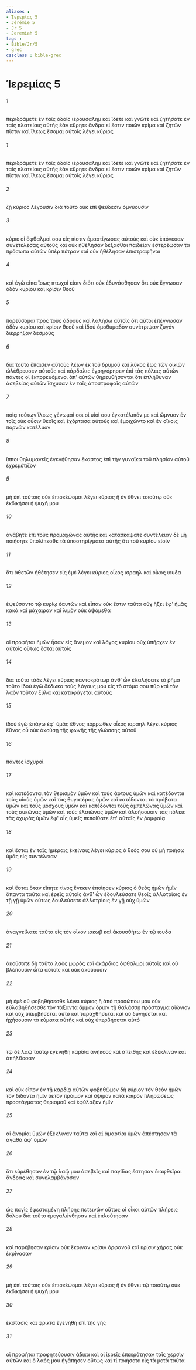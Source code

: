 ```yaml
---
aliases : 
- Ἱερεμίας 5
- Jérémie 5
- Jr 5
- Jeremiah 5
tags : 
- Bible/Jr/5
- grec
cssclass : bible-grec
---
```


# Ἱερεμίας 5

###### 1
περιδράμετε ἐν ταῖς ὁδοῖς ιερουσαλημ καὶ ἴδετε καὶ γνῶτε καὶ ζητήσατε ἐν ταῖς πλατείαις αὐτῆς ἐὰν εὕρητε ἄνδρα εἰ ἔστιν ποιῶν κρίμα καὶ ζητῶν πίστιν καὶ ἵλεως ἔσομαι αὐτοῖς λέγει κύριος
###### 1
περιδράμετε ἐν ταῖς ὁδοῖς ιερουσαλημ καὶ ἴδετε καὶ γνῶτε καὶ ζητήσατε ἐν ταῖς πλατείαις αὐτῆς ἐὰν εὕρητε ἄνδρα εἰ ἔστιν ποιῶν κρίμα καὶ ζητῶν πίστιν καὶ ἵλεως ἔσομαι αὐτοῖς λέγει κύριος
###### 2
ζῇ κύριος λέγουσιν διὰ τοῦτο οὐκ ἐπὶ ψεύδεσιν ὀμνύουσιν
###### 3
κύριε οἱ ὀφθαλμοί σου εἰς πίστιν ἐμαστίγωσας αὐτούς καὶ οὐκ ἐπόνεσαν συνετέλεσας αὐτούς καὶ οὐκ ἠθέλησαν δέξασθαι παιδείαν ἐστερέωσαν τὰ πρόσωπα αὐτῶν ὑπὲρ πέτραν καὶ οὐκ ἠθέλησαν ἐπιστραφῆναι
###### 4
καὶ ἐγὼ εἶπα ἴσως πτωχοί εἰσιν διότι οὐκ ἐδυνάσθησαν ὅτι οὐκ ἔγνωσαν ὁδὸν κυρίου καὶ κρίσιν θεοῦ
###### 5
πορεύσομαι πρὸς τοὺς ἁδροὺς καὶ λαλήσω αὐτοῖς ὅτι αὐτοὶ ἐπέγνωσαν ὁδὸν κυρίου καὶ κρίσιν θεοῦ καὶ ἰδοὺ ὁμοθυμαδὸν συνέτριψαν ζυγόν διέρρηξαν δεσμούς
###### 6
διὰ τοῦτο ἔπαισεν αὐτοὺς λέων ἐκ τοῦ δρυμοῦ καὶ λύκος ἕως τῶν οἰκιῶν ὠλέθρευσεν αὐτούς καὶ πάρδαλις ἐγρηγόρησεν ἐπὶ τὰς πόλεις αὐτῶν πάντες οἱ ἐκπορευόμενοι ἀπ' αὐτῶν θηρευθήσονται ὅτι ἐπλήθυναν ἀσεβείας αὐτῶν ἴσχυσαν ἐν ταῖς ἀποστροφαῖς αὐτῶν
###### 7
ποίᾳ τούτων ἵλεως γένωμαί σοι οἱ υἱοί σου ἐγκατέλιπόν με καὶ ὤμνυον ἐν τοῖς οὐκ οὖσιν θεοῖς καὶ ἐχόρτασα αὐτούς καὶ ἐμοιχῶντο καὶ ἐν οἴκοις πορνῶν κατέλυον
###### 8
ἵπποι θηλυμανεῖς ἐγενήθησαν ἕκαστος ἐπὶ τὴν γυναῖκα τοῦ πλησίον αὐτοῦ ἐχρεμέτιζον
###### 9
μὴ ἐπὶ τούτοις οὐκ ἐπισκέψομαι λέγει κύριος ἢ ἐν ἔθνει τοιούτῳ οὐκ ἐκδικήσει ἡ ψυχή μου
###### 10
ἀνάβητε ἐπὶ τοὺς προμαχῶνας αὐτῆς καὶ κατασκάψατε συντέλειαν δὲ μὴ ποιήσητε ὑπολίπεσθε τὰ ὑποστηρίγματα αὐτῆς ὅτι τοῦ κυρίου εἰσίν
###### 11
ὅτι ἀθετῶν ἠθέτησεν εἰς ἐμέ λέγει κύριος οἶκος ισραηλ καὶ οἶκος ιουδα
###### 12
ἐψεύσαντο τῷ κυρίῳ ἑαυτῶν καὶ εἶπαν οὐκ ἔστιν ταῦτα οὐχ ἥξει ἐφ' ἡμᾶς κακά καὶ μάχαιραν καὶ λιμὸν οὐκ ὀψόμεθα
###### 13
οἱ προφῆται ἡμῶν ἦσαν εἰς ἄνεμον καὶ λόγος κυρίου οὐχ ὑπῆρχεν ἐν αὐτοῖς οὕτως ἔσται αὐτοῖς
###### 14
διὰ τοῦτο τάδε λέγει κύριος παντοκράτωρ ἀνθ' ὧν ἐλαλήσατε τὸ ῥῆμα τοῦτο ἰδοὺ ἐγὼ δέδωκα τοὺς λόγους μου εἰς τὸ στόμα σου πῦρ καὶ τὸν λαὸν τοῦτον ξύλα καὶ καταφάγεται αὐτούς
###### 15
ἰδοὺ ἐγὼ ἐπάγω ἐφ' ὑμᾶς ἔθνος πόρρωθεν οἶκος ισραηλ λέγει κύριος ἔθνος οὗ οὐκ ἀκούσῃ τῆς φωνῆς τῆς γλώσσης αὐτοῦ
###### 16
πάντες ἰσχυροὶ
###### 17
καὶ κατέδονται τὸν θερισμὸν ὑμῶν καὶ τοὺς ἄρτους ὑμῶν καὶ κατέδονται τοὺς υἱοὺς ὑμῶν καὶ τὰς θυγατέρας ὑμῶν καὶ κατέδονται τὰ πρόβατα ὑμῶν καὶ τοὺς μόσχους ὑμῶν καὶ κατέδονται τοὺς ἀμπελῶνας ὑμῶν καὶ τοὺς συκῶνας ὑμῶν καὶ τοὺς ἐλαιῶνας ὑμῶν καὶ ἀλοήσουσιν τὰς πόλεις τὰς ὀχυρὰς ὑμῶν ἐφ' αἷς ὑμεῖς πεποίθατε ἐπ' αὐταῖς ἐν ῥομφαίᾳ
###### 18
καὶ ἔσται ἐν ταῖς ἡμέραις ἐκείναις λέγει κύριος ὁ θεός σου οὐ μὴ ποιήσω ὑμᾶς εἰς συντέλειαν
###### 19
καὶ ἔσται ὅταν εἴπητε τίνος ἕνεκεν ἐποίησεν κύριος ὁ θεὸς ἡμῶν ἡμῖν ἅπαντα ταῦτα καὶ ἐρεῖς αὐτοῖς ἀνθ' ὧν ἐδουλεύσατε θεοῖς ἀλλοτρίοις ἐν τῇ γῇ ὑμῶν οὕτως δουλεύσετε ἀλλοτρίοις ἐν γῇ οὐχ ὑμῶν
###### 20
ἀναγγείλατε ταῦτα εἰς τὸν οἶκον ιακωβ καὶ ἀκουσθήτω ἐν τῷ ιουδα
###### 21
ἀκούσατε δὴ ταῦτα λαὸς μωρὸς καὶ ἀκάρδιος ὀφθαλμοὶ αὐτοῖς καὶ οὐ βλέπουσιν ὦτα αὐτοῖς καὶ οὐκ ἀκούουσιν
###### 22
μὴ ἐμὲ οὐ φοβηθήσεσθε λέγει κύριος ἢ ἀπὸ προσώπου μου οὐκ εὐλαβηθήσεσθε τὸν τάξαντα ἄμμον ὅριον τῇ θαλάσσῃ πρόσταγμα αἰώνιον καὶ οὐχ ὑπερβήσεται αὐτό καὶ ταραχθήσεται καὶ οὐ δυνήσεται καὶ ἠχήσουσιν τὰ κύματα αὐτῆς καὶ οὐχ ὑπερβήσεται αὐτό
###### 23
τῷ δὲ λαῷ τούτῳ ἐγενήθη καρδία ἀνήκοος καὶ ἀπειθής καὶ ἐξέκλιναν καὶ ἀπήλθοσαν
###### 24
καὶ οὐκ εἶπον ἐν τῇ καρδίᾳ αὐτῶν φοβηθῶμεν δὴ κύριον τὸν θεὸν ἡμῶν τὸν διδόντα ἡμῖν ὑετὸν πρόιμον καὶ ὄψιμον κατὰ καιρὸν πληρώσεως προστάγματος θερισμοῦ καὶ ἐφύλαξεν ἡμῖν
###### 25
αἱ ἀνομίαι ὑμῶν ἐξέκλιναν ταῦτα καὶ αἱ ἁμαρτίαι ὑμῶν ἀπέστησαν τὰ ἀγαθὰ ἀφ' ὑμῶν
###### 26
ὅτι εὑρέθησαν ἐν τῷ λαῷ μου ἀσεβεῖς καὶ παγίδας ἔστησαν διαφθεῖραι ἄνδρας καὶ συνελαμβάνοσαν
###### 27
ὡς παγὶς ἐφεσταμένη πλήρης πετεινῶν οὕτως οἱ οἶκοι αὐτῶν πλήρεις δόλου διὰ τοῦτο ἐμεγαλύνθησαν καὶ ἐπλούτησαν
###### 28
καὶ παρέβησαν κρίσιν οὐκ ἔκριναν κρίσιν ὀρφανοῦ καὶ κρίσιν χήρας οὐκ ἐκρίνοσαν
###### 29
μὴ ἐπὶ τούτοις οὐκ ἐπισκέψομαι λέγει κύριος ἢ ἐν ἔθνει τῷ τοιούτῳ οὐκ ἐκδικήσει ἡ ψυχή μου
###### 30
ἔκστασις καὶ φρικτὰ ἐγενήθη ἐπὶ τῆς γῆς
###### 31
οἱ προφῆται προφητεύουσιν ἄδικα καὶ οἱ ἱερεῖς ἐπεκρότησαν ταῖς χερσὶν αὐτῶν καὶ ὁ λαός μου ἠγάπησεν οὕτως καὶ τί ποιήσετε εἰς τὰ μετὰ ταῦτα
